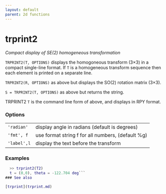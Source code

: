 ```yaml
---
layout: default
parent: 2d functions
---
```

# trprint2
_Compact display of SE(2) homogeneous transformation_


```TRPRINT2(T, OPTIONS)``` displays the homogoneous transform (3&times;3) in a compact
single-line format.  If `T` is a homogeneous transform sequence then each
element is printed on a separate line.


```TRPRINT2(R, OPTIONS)``` as above but displays the SO(2) rotation matrix (3&times;3).


```S = TRPRINT2(T, OPTIONS)``` as above but returns the string.


TRPRINT2 `T`  is the command line form of above, and displays in RPY format.
### Options

| | |
|---|---|
| `'radian'` | display angle in radians (default is degrees) |
| `'fmt', f` | use format string f for all numbers, (default %g) |
| `'label',l` | display the text before the transform |


### Examples
```matlab
  >> trprint2(T2)
  t = (0,0), theta = -122.704 deg```
### See also

[trprint](trprint.md)
